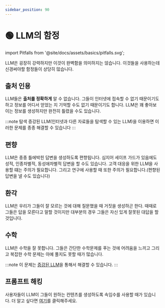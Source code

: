 ```yaml
---
sidebar_position: 90
---
```


# 🟢 LLM의 함정

import Pitfalls from '@site/docs/assets/basics/pitfalls.svg';

<div style={{textAlign: 'center'}}>
  <Pitfalls style={{width:"500px",height:"200px",verticalAlign:"top"}}/>
</div>

LLM은 굉장히 강력하지만 이것이 완벽함을 의미하지는 않습니다. 이것들을 사용하는데 신경써야할 함정들이 상당히 많습니다.

## 출처 인용

LLM들은 **출처를 정확하게** 알 수 없습니다. 그들이 인터넷에 접속할 수 없기 때문이기도 하고 정보를 어디서 얻었는 지 기억할 수도 없기 때문이기도 합니다. LLM은 꽤 좋아보이는 정보를 생성하지만 완전히 틀렸을 수도 있습니다.

:::note
탐색 증강된 LLM(인터넷과 다른 자료들을 탐색할 수 있는 LLM)을 이용하면 이러한 문제를 종종 해결할 수 있습니다
:::

## 편향

LLM은 종종 틀에박힌 답변을 생성하도록 편향됩니다. 심지어 세이프 가드가 있음에도 성적, 인종차별적, 동성애차별적 답변을 할 수도 있습니다. 고객 대응을 위한 LLM을 사용할 떄는 주의가 필요합니다. 그리고 연구에 사용할 때 또한 주의가 필요합니다.(편향된 답변을 낼 수도 있습니다)

## 환각

LLM은 우리가 그들이 잘 모르는 것에 대해 질문했을 때 거짓을 생성하곤 한다. 때때로 그들은 답을 모른다고 말할 것이지만 대부분의 경우 그들은 자신 있게 잘못된 대답을 할 것입니다.

## 수학

LLM은 수학을 잘 못합니다. 그들은 간단한 수학문제를 푸는 것에 어려움을 느끼고 그리고 복잡한 수학 문제는 아예 풀지도 못할 때가 많습니다.

:::note
이 문제는 [증강된 LLM](https://learnprompting.org/docs/advanced_applications/mrkl)을 통해서 해결할 수 있습니다.
:::

## 프롬프트 해킹

사용자들이 LLM이 그들이 원하는 컨텐츠를 생성하도록 속임수를 사용할 때가 있습니다. 더 알고 싶다면 [여기](https://learnprompting.org/docs/category/-prompt-hacking)를 클릭해주세요.